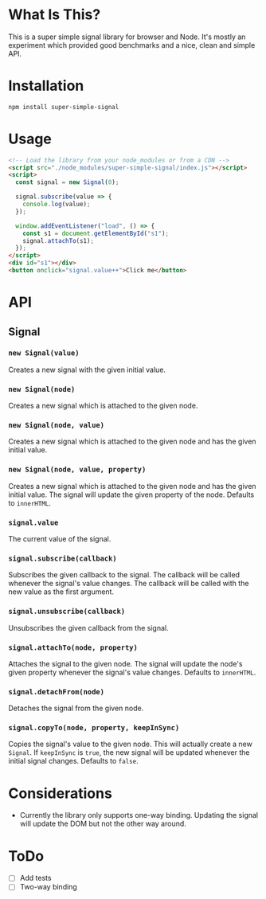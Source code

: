 # What Is This?
This is a super simple signal library for browser and Node. It's mostly an experiment which provided good benchmarks and a nice, clean and simple API.

# Installation
```bash
npm install super-simple-signal
```

# Usage
```html
<!-- Load the library from your node_modules or from a CDN -->
<script src="./node_modules/super-simple-signal/index.js"></script>
<script>
  const signal = new Signal(0);

  signal.subscribe(value => {
    console.log(value);
  });

  window.addEventListener("load", () => {
    const s1 = document.getElementById("s1");
    signal.attachTo(s1);
  });
</script>
<div id="s1"></div>
<button onclick="signal.value++">Click me</button>
```

# API
## Signal
### `new Signal(value)`
Creates a new signal with the given initial value.

### `new Signal(node)`
Creates a new signal which is attached to the given node. 

### `new Signal(node, value)`
Creates a new signal which is attached to the given node and has the given initial value.

### `new Signal(node, value, property)`
Creates a new signal which is attached to the given node and has the given initial value. The signal will update the given property of the node. Defaults to `innerHTML`.

### `signal.value`
The current value of the signal.

### `signal.subscribe(callback)`
Subscribes the given callback to the signal. The callback will be called whenever the signal's value changes. The callback will be called with the new value as the first argument.

### `signal.unsubscribe(callback)`
Unsubscribes the given callback from the signal.

### `signal.attachTo(node, property)`
Attaches the signal to the given node. The signal will update the node's given property whenever the signal's value changes. Defaults to `innerHTML`.

### `signal.detachFrom(node)`
Detaches the signal from the given node.

### `signal.copyTo(node, property, keepInSync)`
Copies the signal's value to the given node. This will actually create a new `Signal`. If `keepInSync` is `true`, the new signal will be updated whenever the initial signal changes. Defaults to `false`.



# Considerations
- Currently the library only supports one-way binding. Updating the signal will update the DOM but not the other way around.

# ToDo
- [ ] Add tests
- [ ] Two-way binding